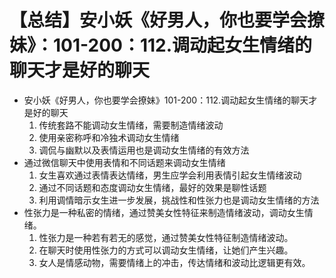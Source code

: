 # 【总结】安小妖《好男人，你也要学会撩妹》：101-200：112.调动起女生情绪的聊天才是好的聊天

-   安小妖《好男人，你也要学会撩妹》101-200：112.调动起女生情绪的聊天才是好的聊天
    1.  传统套路不能调动女生情绪，需要制造情绪波动
    2.  使用亲密称呼和冷独术调动女生情绪
    3.  调侃与幽默以及表情运用也是调动女生情绪的有效方法
-   通过微信聊天中使用表情和不同话题来调动女生情绪
    1.  女生喜欢通过表情表达情绪，男生应学会利用表情引起女生情绪波动
    2.  通过不同话题和态度调动女生情绪，最好的效果是聊性话题
    3.  利用调情暗示女生进一步发展，挑战性和性张力也是调动女生情绪的方法
-   性张力是一种私密的情绪，通过赞美女性特征来制造情绪波动，调动女生情绪。
    1.  性张力是一种若有若无的感觉，通过赞美女性特征制造情绪波动。
    2.  在聊天时使用性张力的方式可以调动女生情绪，让她们产生兴趣。
    3.  女人是情感动物，需要情绪上的冲击，传达情绪和波动比逻辑更有效。